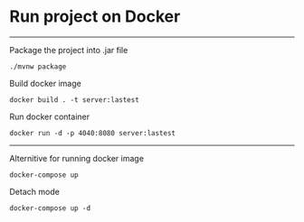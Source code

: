# Run project on Docker
___
Package the project into .jar file
```shell
./mvnw package
```
Build docker image
```shell
docker build . -t server:lastest
```
Run docker container
```shell
docker run -d -p 4040:8080 server:lastest
```
___
Alternitive for running docker image
```shell
docker-compose up 
```
Detach mode
```shell
docker-compose up -d 
```

